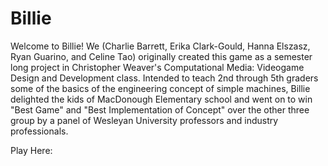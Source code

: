 # Billie

Welcome to Billie! We (Charlie Barrett, Erika Clark-Gould,  Hanna Elszasz, Ryan Guarino, and Celine Tao) originally created this game as a semester long project in Christopher Weaver's Computational Media: Videogame Design and Development class. Intended to teach 2nd through 5th graders some of the basics of the engineering concept of simple machines, Billie delighted the kids of MacDonough Elementary school and went on to win "Best Game" and "Best Implementation of Concept" over the other three group by a panel of Wesleyan University professors and industry professionals. 

Play Here:
